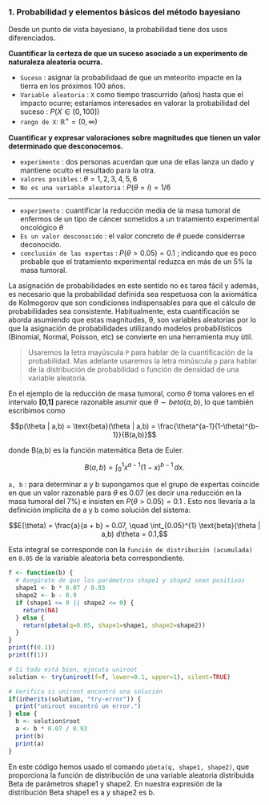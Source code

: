 
### 1. Probabilidad y elementos básicos del método bayesiano

Desde un punto de vista bayesiano, la probabilidad tiene dos usos diferenciados.

**Cuantificar la certeza de que un suceso asociado a un experimento de naturaleza aleatoria ocurra.**

* `Suceso` : asignar la probabilidaad de que un meteorito impacte en la tierra en los próximos 100 años.
* `Variable aleatoria` : `X` como tiempo trascurrido (años) hasta que el impacto ocurre; estaríamos interesados en valorar la probabilidad del suceso : $P(X \in [0, 100])$
* `rango de X`: $\mathbb{R}^+ = (0,\infty)$

**Cuantificar y expresar valoraciones sobre magnitudes que tienen un valor determinado que desconocemos.**

* `experimento` : dos personas acuerdan que una de ellas lanza un dado y mantiene oculto el resultado para la otra.
* `valores posibles` : $\theta={1,2,3,4,5,6}$
* `No es una variable aleatoria` : $P(\theta=i) = 1/6$
---
* `experimento` :  cuantificar la reducción media de la masa tumoral de enfermos de un tipo de cáncer sometidos a un tratamiento experimental oncológico $\theta$
* `Es un valor desconocido` : el valor concreto de $\theta$ puede considerrse deconocido.
* `conclusión de las expertas` : $P(\theta > 0.05) = 0.1$ ; indicando que es poco probable que el tratamiento experimental reduzca en más de un 5% la masa tumoral.

La asignación de probabilidades en este sentido no es tarea fácil y además, es necesario que la probabilidad definida sea respetuosa con la axiomática de Kolmogorov que son condiciones indispensables para que el cálculo de probabilidades sea consistente. Habitualmente, esta cuantificación se aborda asumiendo que estas magnitudes, θ, son variables aleatorias por lo que la asignación de probabilidades utilizando modelos probabilísticos (Binomial, Normal, Poisson, etc) se convierte en una herramienta muy útil.

> Usaremos la letra mayúscula `P` para hablar de la cuantificación de la probabilidad. Mas adelante usaremos la letra minúscula `p` para hablar de la distribución de probabilidad o función de densidad de una variable aleatoria.


En el ejemplo de la reducción de masa tumoral, como $\theta$ toma valores en el intervalo **[0,1]** parece razonable asumir que $\theta ∼ beta(a,b)$, lo que también escribimos como  
 
 
$$p(\theta | a,b) = \text{beta}(\theta | a,b) = \frac{\theta^{a-1}(1-\theta)^{b-1}}{B(a,b)}$$

donde B(a,b) es la función matemática Beta de Euler.

$$
B(a,b) = \int_{0}^{1} x^{a-1} (1-x)^{b-1} \, dx.
$$

`a, b` : para determinar a y b supongamos que el grupo de expertas coincide en que un valor razonable para $\theta$ es 0.07  (es decir una reducción en la masa tumoral del 7\%) e insisten en $P(\theta > 0.05) = 0.1$ . Esto nos llevaría a la definición implícita de a y b como solución del sistema:

$$E(\theta) = \frac{a}{a + b} = 0.07, \quad \int_{0.05}^{1} \text{beta}(\theta | a,b) d\theta = 0.1,$$

Esta integral se corresponde con la `función de distribución (acumulada)` en `0.05` de la variable aleatoria beta correspondiente. 

```r
f <- function(b) {
  # Asegúrate de que los parámetros shape1 y shape2 sean positivos
  shape1 <- b * 0.07 / 0.93
  shape2 <- b - 0.9
  if (shape1 <= 0 || shape2 <= 0) {
    return(NA)
  } else {
    return(pbeta(q=0.05, shape1=shape1, shape2=shape2))
  }
}
print(f(0.1))
print(f(1))

# Si todo está bien, ejecuta uniroot
solution <- try(uniroot(f=f, lower=0.1, upper=1), silent=TRUE)

# Verifica si uniroot encontró una solución
if(inherits(solution, "try-error")) {
  print("uniroot encontró un error.")
} else {
  b <- solution$root
  a <- b * 0.07 / 0.93
  print(b)
  print(a)
}
```

En este código hemos usado el comando `pbeta(q, shape1, shape2)`, que proporciona la función de distribución de una variable aleatoria distribuida Beta de parámetros shape1 y shape2. En nuestra expresión de la distribución Beta shape1 es a y shape2 es b. 
